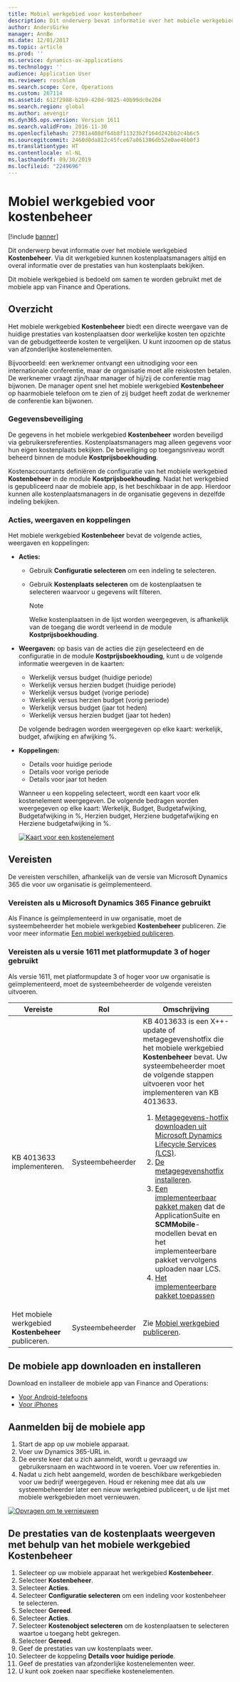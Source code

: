 ```yaml
---
title: Mobiel werkgebied voor kostenbeheer
description: Dit onderwerp bevat informatie over het mobiele werkgebied Kostenbeheer. Via dit werkgebied kunnen kostenplaatsmanagers altijd en overal informatie over de prestaties van hun kostenplaats bekijken.
author: AndersGirke
manager: AnnBe
ms.date: 12/01/2017
ms.topic: article
ms.prod: ''
ms.service: dynamics-ax-applications
ms.technology: ''
audience: Application User
ms.reviewer: roschlom
ms.search.scope: Core, Operations
ms.custom: 267114
ms.assetid: 612f2988-b2b9-420d-9825-40b99dc0e204
ms.search.region: global
ms.author: aevengir
ms.dyn365.ops.version: Version 1611
ms.search.validFrom: 2016-11-30
ms.openlocfilehash: 27381a408df64b8f11323b2f164d242bb2c4b6c5
ms.sourcegitcommit: 2460d0da812c45fce67a061386db52e0ae46b0f3
ms.translationtype: HT
ms.contentlocale: nl-NL
ms.lasthandoff: 09/30/2019
ms.locfileid: "2249696"
---
```

# <a name="cost-controlling-mobile-workspace"></a>Mobiel werkgebied voor kostenbeheer

[!include [banner](../includes/banner.md)]

Dit onderwerp bevat informatie over het mobiele werkgebied **Kostenbeheer**. Via dit werkgebied kunnen kostenplaatsmanagers altijd en overal informatie over de prestaties van hun kostenplaats bekijken.

Dit mobiele werkgebied is bedoeld om samen te worden gebruikt met de mobiele app van Finance and Operations.

## <a name="overview"></a>Overzicht
Het mobiele werkgebied **Kostenbeheer** biedt een directe weergave van de huidige prestaties van kostenplaatsen door werkelijke kosten ten opzichte van de gebudgetteerde kosten te vergelijken. U kunt inzoomen op de status van afzonderlijke kostenelementen.

Bijvoorbeeld: een werknemer ontvangt een uitnodiging voor een internationale conferentie, maar de organisatie moet alle reiskosten betalen. De werknemer vraagt zijn/haar manager of hij/zij de conferentie mag bijwonen. De manager opent snel het mobiele werkgebied **Kostenbeheer** op haarmobiele telefoon om te zien of zij budget heeft zodat de werknemer de conferentie kan bijwonen.

### <a name="data-security"></a>Gegevensbeveiliging
De gegevens in het mobiele werkgebied **Kostenbeheer** worden beveiligd via gebruikersreferenties. Kostenplaatsmanagers mag alleen gegevens voor hun eigen kostenplaats bekijken. De beveiliging op toegangsniveau wordt beheerd binnen de module **Kostprijsboekhouding**.

Kostenaccountants definiëren de configuratie van het mobiele werkgebied **Kostenbeheer** in de module **Kostprijsboekhouding**. Nadat het werkgebied is gepubliceerd naar de mobiele app, is het beschikbaar in de app. Hierdoor kunnen alle kostenplaatsmanagers in de organisatie gegevens in dezelfde indeling bekijken.

### <a name="actions-views-and-links"></a>Acties, weergaven en koppelingen
Het mobiele werkgebied **Kostenbeheer** bevat de volgende acties, weergaven en koppelingen:

-   **Acties:**

    -   Gebruik **Configuratie selecteren** om een indeling te selecteren.
    -   Gebruik **Kostenplaats selecteren** om de kostenplaatsen te selecteren waarvoor u gegevens wilt filteren.
    
        > [!NOTE]
        > Welke kostenplaatsen in de lijst worden weergegeven, is afhankelijk van de toegang die wordt verleend in de module **Kostprijsboekhouding**.

-   **Weergaven:** op basis van de acties die zijn geselecteerd en de configuratie in de module **Kostprijsboekhouding**, kunt u de volgende informatie weergeven in de kaarten:

    -   Werkelijk versus budget (huidige periode)
    -   Werkelijk versus herzien budget (huidige periode)
    -   Werkelijk versus budget (vorige periode)
    -   Werkelijk versus herzien budget (vorig periode)
    -   Werkelijk versus budget (jaar tot heden)
    -   Werkelijk versus herzien budget (jaar tot heden)

    De volgende bedragen worden weergegeven op elke kaart: werkelijk, budget, afwijking en afwijking %.

-   **Koppelingen:**

    -   Details voor huidige periode
    -   Details voor vorige periode
    -   Details voor jaar tot heden

    Wanneer u een koppeling selecteert, wordt een kaart voor elk kostenelement weergegeven. De volgende bedragen worden weergegeven op elke kaart: Werkelijk, Budget, Budgetafwijking, Budgetafwijking in %, Herzien budget, Herziene budgetafwijking en Herziene budgetafwijking in %.
    
    [![Kaart voor een kostenelement ](./media/Cost-controlling.png)](./media/Cost-controlling.png)

## <a name="prerequisites"></a>Vereisten
De vereisten verschillen, afhankelijk van de versie van Microsoft Dynamics 365 die voor uw organisatie is geïmplementeerd.

### <a name="prerequisites-if-you-use-microsoft-dynamics-365-finance"></a>Vereisten als u Microsoft Dynamics 365 Finance gebruikt
Als Finance is geïmplementeerd in uw organisatie, moet de systeembeheerder het mobiele werkgebied **Kostenbeheer** publiceren. Zie voor meer informatie [Een mobiel werkgebied publiceren](../../dev-itpro/mobile-apps/publish-mobile-workspace.md).

### <a name="prerequisites-if-you-use-version-1611-with-platform-update-3-or-later"></a>Vereisten als u versie 1611 met platformupdate 3 of hoger gebruikt
Als versie 1611, met platformupdate 3 of hoger voor uw organisatie is geïmplementeerd, moet de systeembeheerder de volgende vereisten uitvoeren.

<table>
<thead>
<tr class="header">
<th>Vereiste</th>
<th>Rol</th>
<th>Omschrijving</th>
</tr>
</thead>
<tbody>
<tr class="odd">
<td>KB 4013633 implementeren.</td>
<td>Systeembeheerder</td>

<td>KB 4013633 is een X++-update of metagegevenshotfix die het mobiele werkgebied <strong>Kostenbeheer</strong> bevat. Uw systeembeheerder moet de volgende stappen uitvoeren voor het implementeren van KB 4013633.
<ol>
<li><a href="../../dev-itpro/migration-upgrade/download-hotfix-lcs.md">Metagegevens-hotfix downloaden uit  Microsoft Dynamics Lifecycle Services (LCS)</a>.</li>
<li><a href="../../dev-itpro/migration-upgrade/install-metadata-hotfix-package.md">De metagegevenshotfix installeren</a>.</li>
<li><a href="../../dev-itpro/deployment/create-apply-deployable-package.md">Een implementeerbaar pakket maken</a> dat de ApplicationSuite en <strong>SCMMobile</strong>-modellen bevat en het implementeerbare pakket vervolgens uploaden naar LCS.</li>
<li><a href="../../dev-itpro/deployment/apply-deployable-package-system.md">Het implementeerbare pakket toepassen</a></li>

</ol></td>
</tr>
<tr class="even">
<td>Het mobiele werkgebied <strong>Kostenbeheer</strong> publiceren.</td>
<td>Systeembeheerder</td>
<td>Zie <a href="../../dev-itpro/mobile-apps/publish-mobile-workspace.md">Mobiel werkgebied publiceren</a>.</td>
</tr>
</tbody>
</table>


## <a name="download-and-install-the-mobile-app"></a>De mobiele app downloaden en installeren
Download en installeer de mobiele app van Finance and Operations:

-   [Voor Android-telefoons](https://go.microsoft.com/fwlink/?linkid=850662)
-   [Voor iPhones](https://go.microsoft.com/fwlink/?linkid=850663)

## <a name="sign-in-to-the-mobile-app"></a>Aanmelden bij de mobiele app

1.  Start de app op uw mobiele apparaat.
2.  Voer uw Dynamics 365-URL in.
3.  De eerste keer dat u zich aanmeldt, wordt u gevraagd uw gebruikersnaam en wachtwoord in te voeren. Voer uw referenties in.
4.  Nadat u zich hebt aangemeld, worden de beschikbare werkgebieden voor uw bedrijf weergegeven. Houd er rekening mee dat als uw systeembeheerder later een nieuw werkgebied publiceert, u de lijst met mobiele werkgebieden moet vernieuwen.

[![Opvragen om te vernieuwen](./media/pull-to-refresh-list-of-workspaces-183x300.png)](./media/pull-to-refresh-list-of-workspaces.png)

## <a name="view-the-performance-of-your-cost-center-by-using-the-cost-controlling-mobile-workspace"></a>De prestaties van de kostenplaats weergeven met behulp van het mobiele werkgebied Kostenbeheer

1.  Selecteer op uw mobiele apparaat het werkgebied **Kostenbeheer**.
2.  Selecteer **Kostenbeheer**.
3.  Selecteer **Acties**.
4.  Selecteer **Configuratie selecteren** om een indeling voor kostenbeheer te selecteren.
5.  Selecteer **Gereed**.
6.  Selecteer **Acties**.
7.  Selecteer **Kostenobject selecteren** om de kostenplaatsen te selecteren waartoe u toegang hebt gekregen.
8.  Selecteer **Gereed**.
9.  Geef de prestaties van uw kostenplaats weer.
10. Selecteer de koppeling **Details voor huidige periode**.
11. Geef de prestaties van afzonderlijke kostenelementen weer.
12. U kunt ook zoeken naar specifieke kostenelementen.

